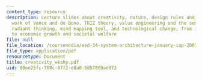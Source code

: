 ```yaml
---
content_type: resource
description: Lecture slides about creativity, nature, design rules and combinatorics,
  work of Vance and de Bono. TRIZ theory, value engineering and the semantic web tool,
  radiant thinking, mind mapping tool, and technological change, from its creation
  to economic growth and societal welfare
file: null
file_location: /coursemedia/esd-34-system-architecture-january-iap-2007/60ee25fc760c67f2e8a05d57809ad073_creativity_wkshp.pdf
file_type: application/pdf
resourcetype: Document
title: creativity_wkshp.pdf
uid: 60ee25fc-760c-67f2-e8a0-5d57809ad073
---
```

